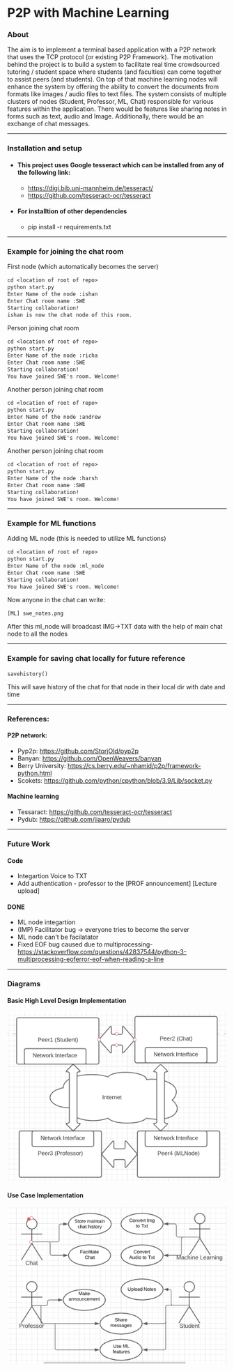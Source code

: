 # P2P with Machine Learning

### About
The aim is to implement a terminal based application with a P2P network that uses the TCP protocol (or existing P2P Framework). The motivation behind the project is to build a system to facilitate real time crowdsourced tutoring / student space where students (and faculties) can come together to assist peers (and students). On top of that machine learning nodes will enhance the system by offering the ability to convert the documents from formats like images / audio files to text files. 
The system consists of multiple clusters of nodes (Student, Professor, ML, Chat) responsible for various features within the application. There would be features like sharing notes in forms such as text, audio and Image. Additionally, there would be an exchange of chat messages.

___


### Installation and setup 
- #### This project uses Google tesseract which can be installed from any of the following link:
    - https://digi.bib.uni-mannheim.de/tesseract/
    - https://github.com/tesseract-ocr/tesseract

- #### For installtion of other dependencies 
    - pip install -r requirements.txt

___

### Example for joining the chat room
First node (which automatically becomes the server)
```
cd <location of root of repo>
python start.py
Enter Name of the node :ishan
Enter Chat room name :SWE
Starting collaboration!
ishan is now the chat node of this room.
```

Person joining chat room 
```
cd <location of root of repo>
python start.py
Enter Name of the node :richa
Enter Chat room name :SWE
Starting collaboration!
You have joined SWE's room. Welcome!
```

Another person joining chat room 
```
cd <location of root of repo>
python start.py
Enter Name of the node :andrew
Enter Chat room name :SWE
Starting collaboration!
You have joined SWE's room. Welcome!
```

Another person joining chat room 
```
cd <location of root of repo>
python start.py
Enter Name of the node :harsh
Enter Chat room name :SWE
Starting collaboration!
You have joined SWE's room. Welcome!
```

___


### Example for ML functions

Adding ML node (this is needed to utilize ML functions)
```
cd <location of root of repo>
python start.py
Enter Name of the node :ml_node
Enter Chat room name :SWE
Starting collaboration!
You have joined SWE's room. Welcome!
```

Now anyone in the chat can write:
```
[ML] swe_notes.png
```
After this ml_node will broadcast IMG->TXT data with the help of main chat node to all the nodes

___


### Example for saving chat locally for future reference
```
savehistory()
```
This will save history of the chat for that node in their local dir with date and time

___


### References:
#### P2P network:
- Pyp2p: https://github.com/StorjOld/pyp2p
- Banyan: https://github.com/OpenWeavers/banyan
- Berry University: https://cs.berry.edu/~nhamid/p2p/framework-python.html
- Scokets: https://github.com/python/cpython/blob/3.9/Lib/socket.py

#### Machine learning 
- Tessaract: https://github.com/tesseract-ocr/tesseract
- Pydub: https://github.com/jiaaro/pydub

___

### Future Work

#### Code
- Integartion Voice to TXT
- Add authentication - professor to the [PROF announcement] [Lecture upload]

#### DONE
- ML node integartion
- (IMP) Facilitator bug -> everyone tries to become the server
- ML node can't be facilatator
- Fixed EOF bug caused due to multiprocessing- https://stackoverflow.com/questions/42837544/python-3-multiprocessing-eoferror-eof-when-reading-a-line

___

### Diagrams

#### Basic High Level Design Implementation

![High Level](Diagram/HighLevelDesign.PNG)

#### Use Case Implementation

![Use Case](Diagram/BasicUseCase.PNG)

